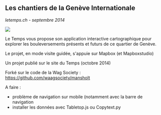 ## Les chantiers de la Genève Internationale
_letemps.ch - septembre 2014_



![](http://www.letemps.ch/rw/Le_Temps/Quotidien/2014/10/03/Suisse/ImagesWeb/scroll1--672x359.jpg)

Le Temps vous propose son application interactive cartographique pour explorer les bouleversements présents et futurs de ce quartier de Genève.

Le projet, en mode visite guidée, s'appuie sur Mapbox (et Mapboxstudio)

Un projet publié sur le site du Temps (octobre 2014) 

Forké sur le code de la Wag Society : https://github.com/waagsociety/mansholt

A faire : 
- problème de navigation sur mobile (notamment avec la barre de navigation
- installer les données avec Tabletop.js ou Copytext.py


